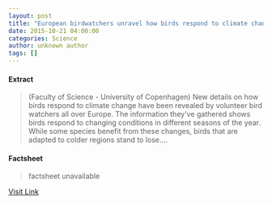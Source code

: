 ```yaml
---
layout: post
title: "European birdwatchers unravel how birds respond to climate change"
date: 2015-10-21 04:00:00
categories: Science
author: unknown author
tags: []
---
```



#### Extract
>(Faculty of Science - University of Copenhagen) New details on how birds respond to climate change have been revealed by volunteer bird watchers all over Europe. The information they've gathered shows birds respond to changing conditions in different seasons of the year. While some species benefit from these changes, birds that are adapted to colder regions stand to lose....

#### Factsheet
>factsheet unavailable

[Visit Link](http://www.eurekalert.org/pub_releases/2015-10/fos--ebu101915.php)


